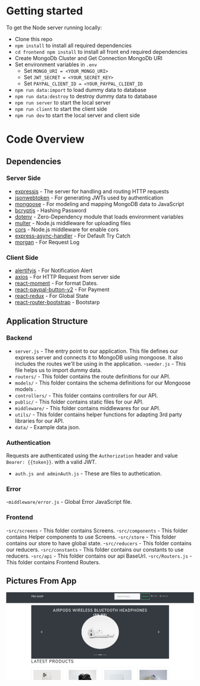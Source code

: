 
# Getting started

To get the Node server running locally:
- Clone this repo
- `npm install` to install all required dependencies
- `cd frontend npm install` to install all front end required dependencies
- Create MongoDb Cluster and Get Connection MongoDb URI
- Set environment variables in `.env` 
  * Set `MONGO_URI = <YOUR_MONGO_URI>`
  * Set `JWT_SECRET = <YOUR_SECRET_KEY>`
  * Set `PAYPAL_CLIENT_ID = <YOUR_PAYPAL_CLIENT_ID`
- `npm run data:import` to load dummy data to database
- `npm run data:destroy` to destroy dummy data to database
- `npm run server` to start the local server 
- `npm run client` to start the client side
- `npm run dev` to start the local server and client side

# Code Overview

## Dependencies

### Server Side
- [expressjs](https://github.com/expressjs/express) - The server for handling and routing HTTP requests
- [jsonwebtoken](https://github.com/auth0/node-jsonwebtoken) - For generating JWTs used by authentication
- [mongoose](https://github.com/Automattic/mongoose) - For modeling and mapping MongoDB data to JavaScript 
- [bcryptjs](https://github.com/dodo/node-slug) - Hashing Password
- [dotenv](https://github.com/motdotla/dotenv) - Zero-Dependency module that loads environment variables
- [multer](https://github.com/expressjs/multer) - Node.js middleware for uploading files
- [cors](https://github.com/expressjs/cors) - Node.js middleware for enable cors
- [express-async-handler](https://github.com/Abazhenov/express-async-handler) - For Default Try Catch
- [morgan](https://github.com/expressjs/morgan) - For Request Log

### Client Side

- [alertifyjs](https://github.com/MohammadYounes/AlertifyJS) - For Notification Alert
- [axios](https://github.com/axios/axios) - For HTTP Request from server side
- [react-moment](https://github.com/headzoo/react-moment) - For format Dates.
- [react-paypal-button-v2](https://github.com/Luehang/react-paypal-button-v2) - For Payment
- [react-redux](https://github.com/reduxjs/react-redux) - For Global State
- [react-router-bootstrap](https://github.com/ReactTraining/react-router) - Bootstarp


## Application Structure

### Backend

- `server.js` - The entry point to our application. This file defines our express server and connects it to MongoDB using mongoose. It also includes the routes we'll be using in the application.
-`seeder.js` - This file helps us to import dummy data.
- `routers/` - This folder contains the route definitions for our API.
- `models/` - This folder contains the schema definitions for our Mongoose models .
- `controllers/` - This folder contains controllers for our API.
- `public/` - This folder contains static files for our API.
- `middleware/` - This folder contains middlewares for our API.
- `utils/` - This folder contains helper functions for adapting 3rd party libraries for our API.
- `data/` - Example data json.

### Authentication

Requests are authenticated using the `Authorization` header and value `Bearer: {{token}}`. with a valid JWT. 
- `auth.js and adminAuth.js` - These are files to authetication.

### Error

-`middleware/error.js` - Global Error JavaScript file.

### Frontend

-`src/screens` - This folder contains Screens.
-`src/components` - This folder contains Helper components to use Screens.
-`src/store` - This folder contains our store to have global state.
-`src/reducers` - This folder contains our reducers.
-`src/constants` - This folder contains our constants to use reducers.
-`src/api` - This folder contains our api BaseUrl.
-`src/Routers.js` - This folder contains Frontend Routers.

## Pictures From App
![Image of HomePage](https://github.com/malikulle/ProShop/blob/master/images/1.png?raw=true)